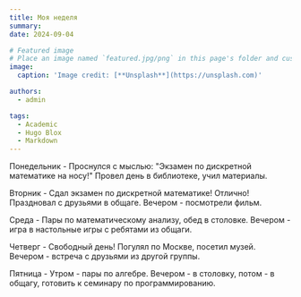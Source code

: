 ```yaml
---
title: Моя неделя
summary: 
date: 2024-09-04

# Featured image
# Place an image named `featured.jpg/png` in this page's folder and customize its options here.
image:
  caption: 'Image credit: [**Unsplash**](https://unsplash.com)'

authors:
  - admin

tags:
  - Academic
  - Hugo Blox
  - Markdown
---
```


Понедельник - Проснулся с мыслью: "Экзамен по дискретной математике на носу!" Провел день в библиотеке, учил материалы.

Вторник - Сдал экзамен по дискретной математике! Отлично! Праздновал с друзьями в общаге. Вечером - посмотрели фильм.

Среда - Пары по математическому анализу, обед в столовке. Вечером - игра в настольные игры с ребятами из общаги.

Четверг - Свободный день! Погулял по Москве, посетил музей. Вечером - встреча с друзьями из другой группы.

Пятница - Утром - пары по алгебре. Вечером - в столовку, потом - в общагу, готовить к семинару по программированию.


